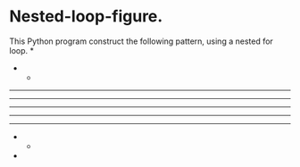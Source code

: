 # Nested-loop-figure.
This Python program construct the following pattern, using a nested for loop. 
*
* *
* * *
* * * *
* * * * *
* * * *
* * *
* *
*
